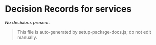 # Decision Records for services

_No decisions present._

> This file is auto-generated by setup-package-docs.js; do not edit manually.